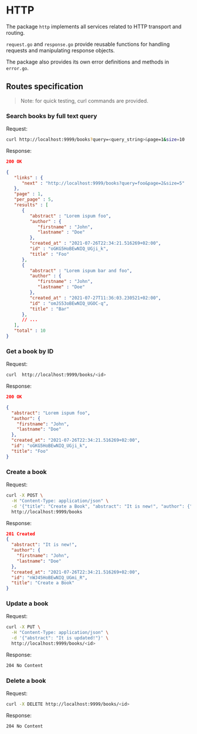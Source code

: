 # HTTP

The package `http` implements all services related to HTTP transport and routing.

`request.go` and `response.go` provide reusable functions for handling requests and manipulating response objects.

The package also provides its own error definitions and methods in `error.go`.

## Routes specification

> Note: for quick testing, curl commands are provided.

### Search books by full text query

Request:

```sh
curl http://localhost:9999/books?query=<query_string>&page=1&size=10
```

Response:

```json
200 OK

{
   "links" : {
      "next" : "http://localhost:9999/books?query=foo&page=2&size=5"
   },
   "page" : 1,
   "per_page" : 5,
   "results" : [
      {
         "abstract" : "Lorem ispum foo",
         "author" : {
            "firstname" : "John",
            "lastname" : "Doe"
         },
         "created_at" : "2021-07-26T22:34:21.516269+02:00",
         "id" : "oGKG5HoBEwNIQ_UGji_k",
         "title" : "Foo"
      },
      {
         "abstract" : "Lorem ispum bar and foo",
         "author" : {
            "firstname" : "John",
            "lastname" : "Doe"
         },
         "created_at" : "2021-07-27T11:36:03.230521+02:00",
         "id" : "omJS53oBEwNIQ_UGOC-q",
         "title" : "Bar"
      },
      // ...
   ],
   "total" : 10
}
```

### Get a book by ID

Request:

```sh
curl  http://localhost:9999/books/<id>
```

Response:

```json
200 OK

{
  "abstract": "Lorem ispum foo",
  "author": {
    "firstname": "John",
    "lastname": "Doe"
  },
  "created_at": "2021-07-26T22:34:21.516269+02:00",
  "id": "oGKG5HoBEwNIQ_UGji_k",
  "title": "Foo"
}
```

### Create a book

Request:

```sh
curl -X POST \
  -H "Content-Type: application/json" \
  -d '{"title": "Create a Book", "abstract": "It is new!", "author": {"firstname": "John", "lastname": "Doe"}}' \
  http://localhost:9999/books
```

Response:

```json
201 Created
{
  "abstract": "It is new!",
  "author": {
    "firstname": "John",
    "lastname": "Doe"
  },
  "created_at": "2021-07-26T22:34:21.516269+02:00",
  "id": "nWJ45HoBEwNIQ_UGmi_R",
  "title": "Create a Book"
}
```

### Update a book

Request:

```sh
curl -X PUT \
  -H "Content-Type: application/json" \
  -d '{"abstract": "It is updated!"}' \
  http://localhost:9999/books/<id>
```

Response:

```txt
204 No Content
```

### Delete a book

Request:

```sh
curl -X DELETE http://localhost:9999/books/<id>
```

Response:

```txt
204 No Content
```
